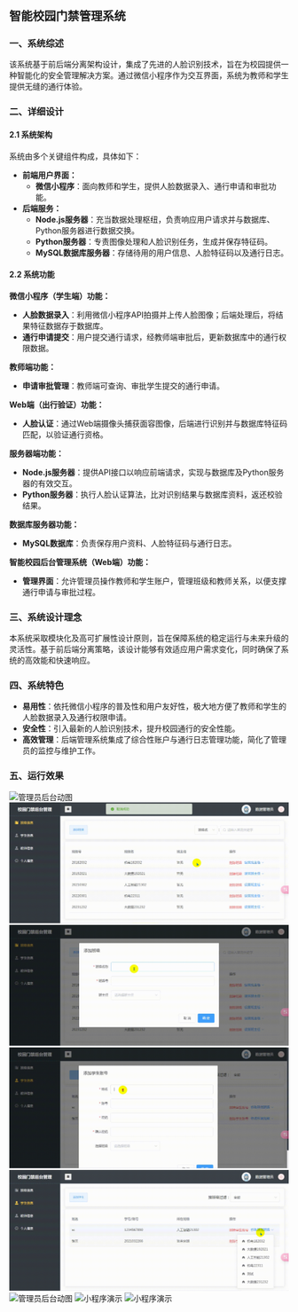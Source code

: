 #

## 智能校园门禁管理系统

### 一、系统综述

该系统基于前后端分离架构设计，集成了先进的人脸识别技术，旨在为校园提供一种智能化的安全管理解决方案。通过微信小程序作为交互界面，系统为教师和学生提供无缝的通行体验。

### 二、详细设计

#### 2.1 系统架构

系统由多个关键组件构成，具体如下：

- **前端用户界面：**
  - **微信小程序**：面向教师和学生，提供人脸数据录入、通行申请和审批功能。
- **后端服务：**
  - **Node.js服务器**：充当数据处理枢纽，负责响应用户请求并与数据库、Python服务器进行数据交换。
  - **Python服务器**：专责图像处理和人脸识别任务，生成并保存特征码。
  - **MySQL数据库服务器**：存储待用的用户信息、人脸特征码以及通行日志。

#### 2.2 系统功能

**微信小程序（学生端）功能：**

- **人脸数据录入**：利用微信小程序API拍摄并上传人脸图像；后端处理后，将结果特征数据存于数据库。
- **通行申请提交**：用户提交通行请求，经教师端审批后，更新数据库中的通行权限数据。

**教师端功能：**

- **申请审批管理**：教师端可查询、审批学生提交的通行申请。

**Web端（出行验证）功能：**

- **人脸认证**：通过Web端摄像头捕获面容图像，后端进行识别并与数据库特征码匹配，以验证通行资格。

**服务器端功能：**

- **Node.js服务器**：提供API接口以响应前端请求，实现与数据库及Python服务器的有效交互。
- **Python服务器**：执行人脸认证算法，比对识别结果与数据库资料，返还校验结果。

**数据库服务器功能：**

- **MySQL数据库**：负责保存用户资料、人脸特征码与通行日志。

**智能校园后台管理系统（Web端）功能：**

- **管理界面**：允许管理员操作教师和学生账户，管理班级和教师关系，以便支撑通行申请与审批过程。

### 三、系统设计理念

本系统采取模块化及高可扩展性设计原则，旨在保障系统的稳定运行与未来升级的灵活性。基于前后端分离策略，该设计能够有效适应用户需求变化，同时确保了系统的高效能和快速响应。

### 四、系统特色

- **易用性**：依托微信小程序的普及性和用户友好性，极大地方便了教师和学生的人脸数据录入及通行权限申请。
- **安全性**：引入最新的人脸识别技术，提升校园通行的安全性能。
- **高效管理**：后端管理系统集成了综合性账户与通行日志管理功能，简化了管理员的监控与维护工作。

### 五、运行效果

![管理员后台动图](./images/Video_2024-03-08_200357.gif "管理员后台演示")
![管理员后台动图](./images/Video_2024-03-08_200527.gif "管理员后台演示")
![管理员后台动图](./images/Video_2024-03-08_200607.gif "管理员后台演示")
![管理员后台动图](./images/Video_2024-03-08_200725.gif "管理员后台演示")
![管理员后台动图](./images/Video_2024-03-08_200806.gif "管理员后台演示")
![管理员后台动图](./images/Video_2024-03-08_200925.gif "管理员后台演示")
![小程序演示](./images/Video_2024-03-08_201902.gif "小程序演示")
![小程序演示](./images/Video_2024-03-08_203223.gif "小程序演示")
